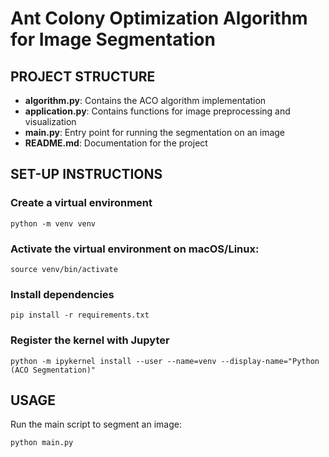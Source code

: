 # Ant Colony Optimization Algorithm for Image Segmentation

## PROJECT STRUCTURE
* **algorithm.py**: Contains the ACO algorithm implementation
* **application.py**: Contains functions for image preprocessing and visualization
* **main.py**: Entry point for running the segmentation on an image
* **README.md**: Documentation for the project

## SET-UP INSTRUCTIONS
### Create a virtual environment
```
python -m venv venv
```

### Activate the virtual environment on macOS/Linux:
```
source venv/bin/activate
```

### Install dependencies
```
pip install -r requirements.txt
```

### Register the kernel with Jupyter
```
python -m ipykernel install --user --name=venv --display-name="Python (ACO Segmentation)"
```

## USAGE
Run the main script to segment an image:
```
python main.py
```